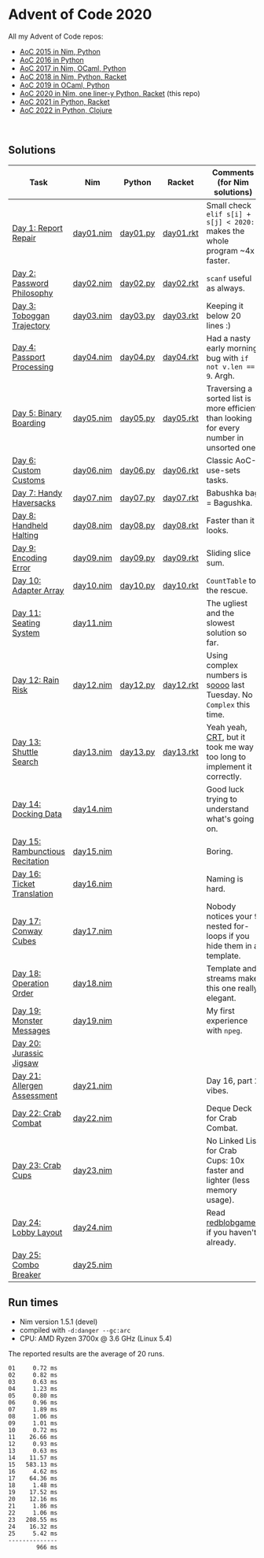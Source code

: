 # Advent of Code 2020

All my Advent of Code repos:

* [AoC 2015 in Nim, Python](https://github.com/narimiran/advent_of_code_2015)
* [AoC 2016 in Python](https://github.com/narimiran/advent_of_code_2016)
* [AoC 2017 in Nim, OCaml, Python](https://github.com/narimiran/AdventOfCode2017)
* [AoC 2018 in Nim, Python, Racket](https://github.com/narimiran/AdventOfCode2018)
* [AoC 2019 in OCaml, Python](https://github.com/narimiran/AdventOfCode2019)
* [AoC 2020 in Nim, one liner-y Python, Racket](https://github.com/narimiran/AdventOfCode2020) (this repo)
* [AoC 2021 in Python, Racket](https://github.com/narimiran/AdventOfCode2021)
* [AoC 2022 in Python, Clojure](https://github.com/narimiran/AdventOfCode2022)



&nbsp;


## Solutions



Task                                                                    | Nim                        | Python                      | Racket                        | Comments (for Nim solutions)
---                                                                     | ---                        | ---                         | ---                           | ---
[Day 1: Report Repair](https://adventofcode.com/2020/day/1)             | [day01.nim](nim/day01.nim) | [day01.py](python/day01.py) | [day01.rkt](racket/day01.rkt) | Small check `elif s[i] + s[j] < 2020:` makes the whole program ~4x faster.
[Day 2: Password Philosophy](https://adventofcode.com/2020/day/2)       | [day02.nim](nim/day02.nim) | [day02.py](python/day02.py) | [day02.rkt](racket/day02.rkt) | `scanf` useful as always.
[Day 3: Toboggan Trajectory](https://adventofcode.com/2020/day/3)       | [day03.nim](nim/day03.nim) | [day03.py](python/day03.py) | [day03.rkt](racket/day03.rkt) | Keeping it below 20 lines :)
[Day 4: Passport Processing](https://adventofcode.com/2020/day/4)       | [day04.nim](nim/day04.nim) | [day04.py](python/day04.py) | [day04.rkt](racket/day04.rkt) | Had a nasty early morning bug with `if not v.len == 9`. Argh.
[Day 5: Binary Boarding](https://adventofcode.com/2020/day/5)           | [day05.nim](nim/day05.nim) | [day05.py](python/day05.py) | [day05.rkt](racket/day05.rkt) | Traversing a sorted list is more efficient than looking for every number in unsorted one.
[Day 6: Custom Customs](https://adventofcode.com/2020/day/6)            | [day06.nim](nim/day06.nim) | [day06.py](python/day06.py) | [day06.rkt](racket/day06.rkt) | Classic AoC-use-sets tasks.
[Day 7: Handy Haversacks](https://adventofcode.com/2020/day/7)          | [day07.nim](nim/day07.nim) | [day07.py](python/day07.py) | [day07.rkt](racket/day07.rkt) | Babushka bag = Bagushka.
[Day 8: Handheld Halting](https://adventofcode.com/2020/day/8)          | [day08.nim](nim/day08.nim) | [day08.py](python/day08.py) | [day08.rkt](racket/day08.rkt) | Faster than it looks.
[Day 9: Encoding Error](https://adventofcode.com/2020/day/9)            | [day09.nim](nim/day09.nim) | [day09.py](python/day09.py) | [day09.rkt](racket/day09.rkt) | Sliding slice sum.
[Day 10: Adapter Array](https://adventofcode.com/2020/day/10)           | [day10.nim](nim/day10.nim) | [day10.py](python/day10.py) | [day10.rkt](racket/day10.rkt) | `CountTable` to the rescue.
[Day 11: Seating System](https://adventofcode.com/2020/day/11)          | [day11.nim](nim/day11.nim) |                             |                               | The ugliest and the slowest solution so far.
[Day 12: Rain Risk](https://adventofcode.com/2020/day/12)               | [day12.nim](nim/day12.nim) | [day12.py](python/day12.py) | [day12.rkt](racket/day12.rkt) | Using complex numbers is s[o][1][o][2][o][3][o][4] last Tuesday. No `Complex` this time.
[Day 13: Shuttle Search](https://adventofcode.com/2020/day/13)          | [day13.nim](nim/day13.nim) | [day13.py](python/day13.py) | [day13.rkt](racket/day13.rkt) | Yeah yeah, [CRT](https://en.wikipedia.org/wiki/Chinese_remainder_theorem), but it took me way too long to implement it correctly.
[Day 14: Docking Data](https://adventofcode.com/2020/day/14)            | [day14.nim](nim/day14.nim) |                             |                               | Good luck trying to understand what's going on.
[Day 15: Rambunctious Recitation](https://adventofcode.com/2020/day/15) | [day15.nim](nim/day15.nim) |                             |                               | Boring.
[Day 16: Ticket Translation](https://adventofcode.com/2020/day/16)      | [day16.nim](nim/day16.nim) |                             |                               | Naming is hard.
[Day 17: Conway Cubes](https://adventofcode.com/2020/day/17)            | [day17.nim](nim/day17.nim) |                             |                               | Nobody notices your 9 nested for-loops if you hide them in a template.
[Day 18: Operation Order](https://adventofcode.com/2020/day/18)         | [day18.nim](nim/day18.nim) |                             |                               | Template and streams make this one really elegant.
[Day 19: Monster Messages](https://adventofcode.com/2020/day/19)        | [day19.nim](nim/day19.nim) |                             |                               | My first experience with `npeg`.
[Day 20: Jurassic Jigsaw](https://adventofcode.com/2020/day/20)         |                            |                             |                               |
[Day 21: Allergen Assessment](https://adventofcode.com/2020/day/21)     | [day21.nim](nim/day21.nim) |                             |                               | Day 16, part 2 vibes.
[Day 22: Crab Combat](https://adventofcode.com/2020/day/22)             | [day22.nim](nim/day22.nim) |                             |                               | Deque Deck for Crab Combat.
[Day 23: Crab Cups](https://adventofcode.com/2020/day/23)               | [day23.nim](nim/day23.nim) |                             |                               | No Linked List for Crab Cups: 10x faster and lighter (less memory usage).
[Day 24: Lobby Layout](https://adventofcode.com/2020/day/24)            | [day24.nim](nim/day24.nim) |                             |                               | Read [redblobgames](https://www.redblobgames.com/grids/hexagons/) if you haven't already.
[Day 25: Combo Breaker](https://adventofcode.com/2020/day/25)           | [day25.nim](nim/day25.nim) |                             |                               |



[1]: https://github.com/narimiran/advent_of_code_2016/blob/master/python/day_01.py
[2]: https://github.com/narimiran/advent_of_code_2016/blob/master/python/day_02.py
[3]: https://github.com/narimiran/AdventOfCode2017/blob/master/nim/day19.nim
[4]: https://github.com/narimiran/AdventOfCode2017/blob/master/python/day22.py



## Run times

* Nim version 1.5.1 (devel)
* compiled with `-d:danger --gc:arc`
* CPU: AMD Ryzen 3700x @ 3.6 GHz (Linux 5.4)

The reported results are the average of 20 runs.

```
01     0.72 ms
02     0.82 ms
03     0.63 ms
04     1.23 ms
05     0.80 ms
06     0.96 ms
07     1.89 ms
08     1.06 ms
09     1.01 ms
10     0.72 ms
11    26.66 ms
12     0.93 ms
13     0.63 ms
14    11.57 ms
15   583.13 ms
16     4.62 ms
17    64.36 ms
18     1.48 ms
19    17.52 ms
20    12.16 ms
21     1.86 ms
22     1.06 ms
23   208.55 ms
24    16.32 ms
25     5.42 ms
--------------
        966 ms
```
